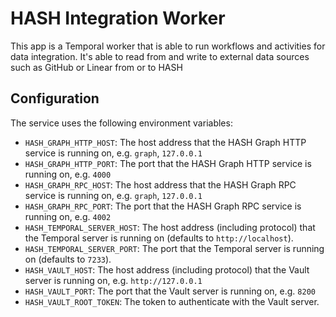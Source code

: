 # HASH Integration Worker

This app is a Temporal worker that is able to run workflows and activities for data integration. It's able to read from and write to external data sources such as GitHub or Linear from or to HASH

## Configuration

The service uses the following environment variables:

- `HASH_GRAPH_HTTP_HOST`: The host address that the HASH Graph HTTP service is running on, e.g. `graph`, `127.0.0.1`
- `HASH_GRAPH_HTTP_PORT`: The port that the HASH Graph HTTP service is running on, e.g. `4000`
- `HASH_GRAPH_RPC_HOST`: The host address that the HASH Graph RPC service is running on, e.g. `graph`, `127.0.0.1`
- `HASH_GRAPH_RPC_PORT`: The port that the HASH Graph RPC service is running on, e.g. `4002`
- `HASH_TEMPORAL_SERVER_HOST`: The host address (including protocol) that the Temporal server is running on (defaults to `http://localhost`).
- `HASH_TEMPORAL_SERVER_PORT`: The port that the Temporal server is running on (defaults to `7233`).
- `HASH_VAULT_HOST`: The host address (including protocol) that the Vault server is running on, e.g. `http://127.0.0.1`
- `HASH_VAULT_PORT`: The port that the Vault server is running on, e.g. `8200`
- `HASH_VAULT_ROOT_TOKEN`: The token to authenticate with the Vault server.
